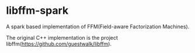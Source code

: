 # libffm-spark
A spark based implementation of FFM(Field-aware Factorization Machines).

The original C++ implementation is the project libffm(https://github.com/guestwalk/libffm).
